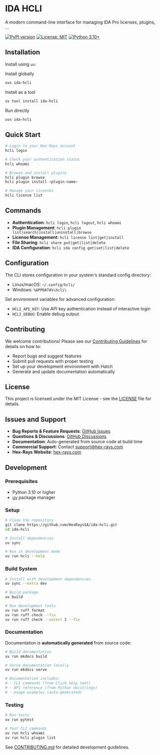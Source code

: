 # IDA HCLI

A modern command-line interface for managing IDA Pro licenses, plugins, ...

[![PyPI version](https://badge.fury.io/py/ida-hcli.svg)](https://badge.fury.io/py/ida-hcli)
[![License: MIT](https://img.shields.io/badge/License-MIT-yellow.svg)](https://opensource.org/licenses/MIT)
[![Python 3.10+](https://img.shields.io/badge/python-3.10+-blue.svg)](https://www.python.org/downloads/)

## Installation

Install using `uv`:

Install globally
```bash
uvx ida-hcli
```

Install as a tool
```bash
uv tool install ida-hcli
```

Run directly 
```bash
uvx ida-hcli
```


## Quick Start

```bash
# Login to your Hex-Rays account
hcli login

# Check your authentication status
hcli whoami

# Browse and install plugins
hcli plugin browse
hcli plugin install <plugin-name>

# Manage your licenses
hcli license list
```

## Commands

- **Authentication**: `hcli login`, `hcli logout`, `hcli whoami`
- **Plugin Management**: `hcli plugin list|search|install|uninstall|browse`
- **License Management**: `hcli license list|get|install`
- **File Sharing**: `hcli share put|get|list|delete`
- **IDA Configuration**: `hcli ida config get|set|list|delete`

## Configuration

The CLI stores configuration in your system's standard config directory:
- Linux/macOS: `~/.config/hcli/`
- Windows: `%APPDATA%\hcli\`

Set environment variables for advanced configuration:
- `HCLI_API_KEY`: Use API key authentication instead of interactive login
- `HCLI_DEBUG`: Enable debug output

## Contributing

We welcome contributions! Please see our [Contributing Guidelines](CONTRIBUTING.md) for details on how to:

- Report bugs and suggest features
- Submit pull requests with proper testing
- Set up your development environment with Hatch
- Generate and update documentation automatically

## License

This project is licensed under the MIT License - see the [LICENSE](LICENSE) file for details.

## Issues and Support

- **Bug Reports & Feature Requests**: [GitHub Issues](https://github.com/HexRaysSA/ida-hcli/issues)
- **Questions & Discussions**: [GitHub Discussions](https://github.com/HexRaysSA/ida-hcli/discussions)
- **Documentation**: Auto-generated from source code at build time
- **Commercial Support**: Contact support@hex-rays.com
- **Hex-Rays Website**: [hex-rays.com](https://hex-rays.com/)

## Development

### Prerequisites

- Python 3.10 or higher
- [uv](https://docs.astral.sh/uv/) package manager

### Setup

```bash
# Clone the repository
git clone https://github.com/HexRaysSA/ida-hcli.git
cd ida-hcli

# Install dependencies
uv sync

# Run in development mode
uv run hcli --help
```

### Build System

```bash
# Install with development dependencies
uv sync --extra dev 

# Build package
uv build 

# Run development tools
uv run ruff format
uv run ruff check --fix
uv run ruff check --select I --fix
```

### Documentation

Documentation is **automatically generated** from source code:

```bash
# Build documentation
uv run mkdocs build

# Serve documentation locally
uv run mkdocs serve

# Documentation includes:
# - CLI commands (from Click help text)
# - API reference (from Python docstrings)
# - Usage examples (auto-generated)
```

### Testing

```bash
# Run tests
uv run pytest

# Test CLI commands
uv run hcli whoami
uv run hcli plugin list
```

See [CONTRIBUTING.md](CONTRIBUTING.md) for detailed development guidelines.